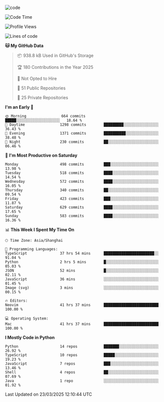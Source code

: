 
<!--
**liuyaanng/liuyaanng** is a ✨ _special_ ✨ repository because its `README.md` (this file) appears on your GitHub profile.

Here are some ideas to get you started:

- 🔭 I’m currently working on ...
- 🌱 I’m currently learning ...
- 👯 I’m looking to collaborate on ...
- 🤔 I’m looking for help with ...
- 💬 Ask me about ...
- 📫 How to reach me: ...
- 😄 Pronouns: ...
- ⚡ Fun fact: ...
-->


![code](https://cdn.jsdelivr.net/gh/liuyaanng/liuyaanng@1.0/code.gif) 

<!--START_SECTION:waka-->
![Code Time](http://img.shields.io/badge/Code%20Time-1%2C321%20hrs%2046%20mins-blue)

![Profile Views](http://img.shields.io/badge/Profile%20Views-0-blue)

![Lines of code](https://img.shields.io/badge/From%20Hello%20World%20I%27ve%20Written-21.0%20million%20lines%20of%20code-blue)

**🐱 My GitHub Data** 

> 📦 938.8 kB Used in GitHub's Storage 
 > 
> 🏆 180 Contributions in the Year 2025
 > 
> 🚫 Not Opted to Hire
 > 
> 📜 51 Public Repositories 
 > 
> 🔑 25 Private Repositories 
 > 
**I'm an Early 🐤** 

```text
🌞 Morning                664 commits         █████░░░░░░░░░░░░░░░░░░░░   18.64 % 
🌆 Daytime                1298 commits        █████████░░░░░░░░░░░░░░░░   36.43 % 
🌃 Evening                1371 commits        ██████████░░░░░░░░░░░░░░░   38.48 % 
🌙 Night                  230 commits         ██░░░░░░░░░░░░░░░░░░░░░░░   06.46 % 
```
📅 **I'm Most Productive on Saturday** 

```text
Monday                   498 commits         ███░░░░░░░░░░░░░░░░░░░░░░   13.98 % 
Tuesday                  518 commits         ████░░░░░░░░░░░░░░░░░░░░░   14.54 % 
Wednesday                572 commits         ████░░░░░░░░░░░░░░░░░░░░░   16.05 % 
Thursday                 340 commits         ██░░░░░░░░░░░░░░░░░░░░░░░   09.54 % 
Friday                   423 commits         ███░░░░░░░░░░░░░░░░░░░░░░   11.87 % 
Saturday                 629 commits         ████░░░░░░░░░░░░░░░░░░░░░   17.65 % 
Sunday                   583 commits         ████░░░░░░░░░░░░░░░░░░░░░   16.36 % 
```


📊 **This Week I Spent My Time On** 

```text
🕑︎ Time Zone: Asia/Shanghai

💬 Programming Languages: 
TypeScript               37 hrs 54 mins      ███████████████████████░░   91.04 % 
Python                   2 hrs 5 mins        █░░░░░░░░░░░░░░░░░░░░░░░░   05.03 % 
JSON                     52 mins             █░░░░░░░░░░░░░░░░░░░░░░░░   02.11 % 
JavaScript               36 mins             ░░░░░░░░░░░░░░░░░░░░░░░░░   01.45 % 
Image (svg)              3 mins              ░░░░░░░░░░░░░░░░░░░░░░░░░   00.15 % 

🔥 Editors: 
Neovim                   41 hrs 37 mins      █████████████████████████   100.00 % 

💻 Operating System: 
Mac                      41 hrs 37 mins      █████████████████████████   100.00 % 
```

**I Mostly Code in Python** 

```text
Python                   14 repos            ███████░░░░░░░░░░░░░░░░░░   26.92 % 
TypeScript               10 repos            █████░░░░░░░░░░░░░░░░░░░░   19.23 % 
JavaScript               7 repos             ███░░░░░░░░░░░░░░░░░░░░░░   13.46 % 
Shell                    4 repos             ██░░░░░░░░░░░░░░░░░░░░░░░   07.69 % 
Java                     1 repo              ░░░░░░░░░░░░░░░░░░░░░░░░░   01.92 % 
```




 Last Updated on 23/03/2025 12:10:44 UTC
<!--END_SECTION:waka-->
